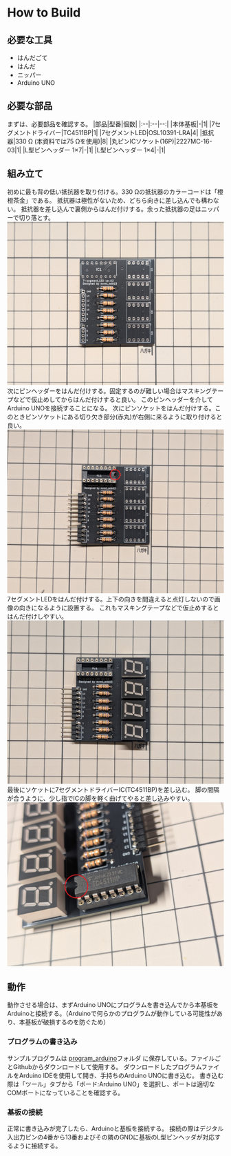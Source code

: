 # How to Build
## 必要な工具
- はんだごて
- はんだ
- ニッパー
- Arduino UNO
## 必要な部品
まずは、必要部品を確認する。
|部品|型番|個数|
|:--|:--|--:|
|本体基板|-|1|
|7セグメントドライバー|TC4511BP|1|
|7セグメントLED|OSL10391-LRA|4|
|抵抗器|330 Ω (本資料では75 Ωを使用)|8|
|丸ピンICソケット(16P)|2227MC-16-03|1|
|L型ピンヘッダー 1×7|-|1|
|L型ピンヘッダー 1×4|-|1|
## 組み立て
初めに最も背の低い抵抗器を取り付ける。330 Ωの抵抗器のカラーコードは「橙橙茶金」である。
抵抗器は極性がないため、どちら向きに差し込んでも構わない。
抵抗器を差し込んで裏側からはんだ付けする。余った抵抗器の足はニッパーで切り落とす。
![抵抗器をはんだ付け](images/build_registers.jpg)
次にピンヘッダーをはんだ付けする。固定するのが難しい場合はマスキングテープなどで仮止めしてからはんだ付けすると良い。
このピンヘッダーを介してArduino UNOを接続することになる。
次にピンソケットをはんだ付けする。このときピンソケットにある切り欠き部分(赤丸)が右側に来るように取り付けると良い。
![ピンヘッダとソケットをはんだ付け](images/build_pins.jpg)
7セグメントLEDをはんだ付けする。上下の向きを間違えると点灯しないので画像の向きになるように設置する。
これもマスキングテープなどで仮止めするとはんだ付けしやすい。
![7セグメントLEDをはんだ付け](images/build_all.jpg)
最後にソケットに7セグメントドライバーIC(TC4511BP)を差し込む。
脚の間隔が合うように、少し指でICの脚を軽く曲げてやると差し込みやすい。
![ICを差し込む](images/build_driver.jpg)
## 動作
動作させる場合は、まずArduino UNOにプログラムを書き込んでから本基板をArduinoと接続する。（Arduinoで何らかのプログラムが動作している可能性があり、本基板が破損するのを防ぐため）
### プログラムの書き込み
サンプルプログラムは [program_arduino](program_arduino)フォルダ に保存している。ファイルごとGithubからダウンロードして使用する。
ダウンロードしたプログラムファイルをArduino IDEを使用して開き、手持ちのArduino UNOに書き込む。
書き込む際は「ツール」タブから「ボード:Arduino UNO」を選択し、ポートは適切なCOMポートになっていることを確認する。
### 基板の接続
正常に書き込みが完了したら、Arduinoと基板を接続する。
接続の際はデジタル入出力ピンの4番から13番およびその隣のGNDに基板のL型ピンヘッダが対応するように接続する。